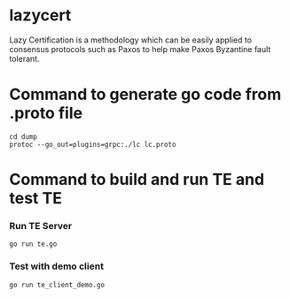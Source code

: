# lazycert
Lazy Certification is a methodology which can be easily applied to consensus protocols such as Paxos to help make Paxos Byzantine fault tolerant.


# Command to generate go code from .proto file
    cd dump
    protoc --go_out=plugins=grpc:./lc lc.proto
# Command to build and run TE and test TE

### Run TE Server
    go run te.go
    
### Test with demo client
    go run te_client_demo.go 
